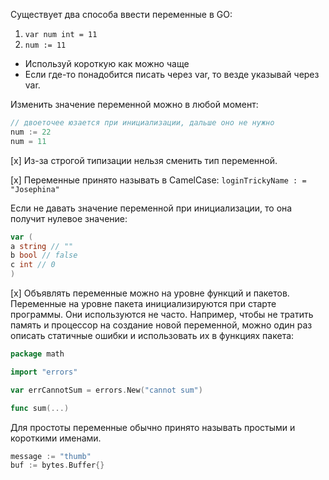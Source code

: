 Существует два способа ввести переменные в GO:

1. `var num int = 11`
2. `num := 11`

- Используй короткую как можно чаще
- Если где-то понадобится писать через var, то везде указывай через var.

Изменить значение переменной можно в любой момент:
```go
// двоеточее юзается при инициализации, дальше оно не нужно
num := 22
num = 11
```

[x] Из-за строгой типизации нельзя сменить тип переменной.

[x] Переменные принято называть в CamelCase: `loginTrickyName : = "Josephina"`

Если не давать значение переменной при инициализации, то она получит нулевое значение:
```go
var (
a string // ""
b bool // false
c int // 0
)
```

[x] Объявлять переменные можно на уровне функций и пакетов. Переменные на уровне пакета инициализируются при старте программы. Они используются не часто.
Например, чтобы не тратить память и процессор на создание новой переменной, можно один раз описать статичные ошибки и использовать их в функциях пакета:
```go
package math

import "errors"

var errCannotSum = errors.New("cannot sum")

func sum(...)
```

Для простоты переменные обычно принято называть простыми и короткими именами.
```go
message := "thumb"
buf := bytes.Buffer{}
```